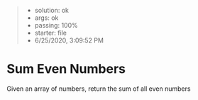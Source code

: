 <!-- BEGIN REPORT -->
> - solution: ok 
> - args: ok 
> - passing: 100% 
> - starter: file 
> - 6/25/2020, 3:09:52 PM
<!-- END REPORT -->

# Sum Even Numbers

Given an array of numbers, return the sum of all even numbers
